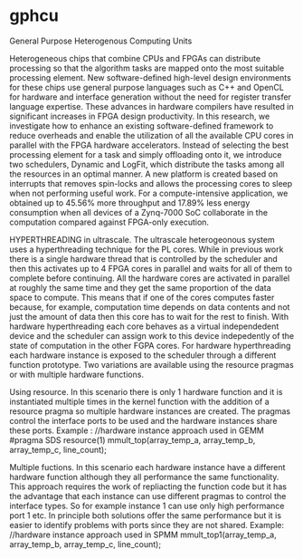 # gphcu
General Purpose Heterogenous Computing Units

Heterogeneous chips that combine CPUs and FPGAs can distribute processing so that the algorithm tasks are mapped onto the most suitable processing
element. New software-defined high-level design environments for these chips use general purpose languages such as C++ and OpenCL for hardware and interface generation without the need for register transfer language expertise. These advances in
hardware compilers have resulted in significant increases in FPGA design productivity.
In this research, we investigate how to enhance an existing software-defined framework to reduce overheads and enable the utilization of all the available CPU cores in parallel
with the FPGA hardware accelerators. Instead of selecting the best processing element for a task and simply offloading onto it, we introduce two schedulers, Dynamic and
LogFit, which distribute the tasks among all the resources in an optimal manner. A new platform is created based on interrupts that removes spin-locks and allows the processing cores to sleep when not performing useful work. For a compute-intensive
application, we obtained up to 45.56% more throughput and 17.89% less energy consumption when all devices of a Zynq-7000 SoC collaborate in the computation
compared against FPGA-only execution.

HYPERTHREADING in ultrascale.
The ultrascale heterogeonous system uses a hyperthreading technique for the PL cores. While in previous work there is a single hardware thread that is controlled by the scheduler and then this activates up to 4 FPGA cores in parallel and waits for all of them to complete before continuing. All the hardware cores are activated in parallel at roughly the same time and they get the same proportion of the data space to compute. This means that if one of the cores computes faster because, for example, computation time depends on data contents and not just the amount of data then this core has to wait for the rest to finish. With hardware hyperthreading each core behaves as a virtual independedent device and the scheduler can assign work to this device indepedently of the state of computation in the other FGPA cores. For hardware hyperthreading each hardware instance is exposed to the scheduler through a different function prototype. Two variations are available using the resource pragmas or with multiple hardware functions.

Using resource. In this scenario there is only 1 hardware function and it is instantiated multiple times in the kernel function with the addition of a resource pragma so multiple hardware instances are created. The pragmas control the interface ports to be used and the hardware instances share these ports. Example :
//hardware instance approach used in GEMM
  #pragma SDS resource(1)
   mmult_top(array_temp_a, array_temp_b, array_temp_c, line_count);

Multiple fuctions. In this scenario each hardware instance have a different hardware function although they all performance the same functionality. This approach requires the work of repliacting the function code but it has the advantage that each instance can use different pragmas to control the interface types. So for example instance 1 can use only high performance port 1 etc.  In principle both solutions offer the same performance but it is easier to identify problems with ports since they are not shared. Example:
//hardware instance approach used in SPMM
   mmult_top1(array_temp_a, array_temp_b, array_temp_c, line_count);


















